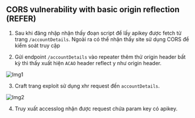 ## CORS vulnerability with basic origin reflection (REFER)

1. Sau khi đăng nhập nhận thấy đoạn script để lấy apikey được fetch từ trang `/accountDetails`. Ngoài ra có thể nhận thấy site sử dụng CORS để kiểm soát truy cập 

2. Gửi endpoint `/accountDetails` vào repeater thêm thử origin header bất kỳ thì thấy xuất hiện `ACAO` header reflect y như origin header.

![Img1](\asset/../img/detect.png)

3. Craft trang exploit sử dụng xhr request đến `accountDetails`.

![Img2](\asset/../img/exploit_page_crart.png)

4. Truy xuất accesslog nhận được request chứa param key có apikey.